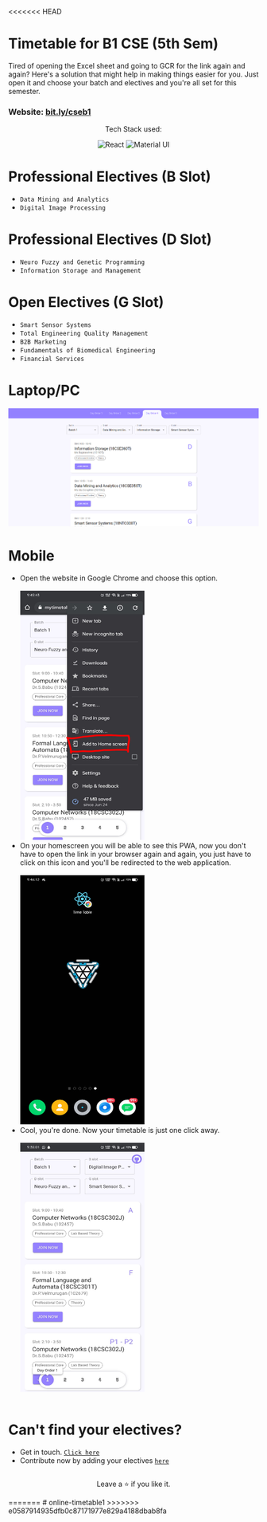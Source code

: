 <<<<<<< HEAD
# Timetable for B1 CSE (5th Sem)

Tired of opening the Excel sheet and going to GCR for the link again and again? Here's a solution that might help in making things easier for you. Just open it and choose your batch and electives and you're all set for this semester.

<h3>Website: <a href="https://bit.ly/cseb1">bit.ly/cseb1</a></h3> 
<p align="center">Tech Stack used: </p>
<p align="center"> 
 <img alt="React" src="https://img.shields.io/badge/react-%2320232a.svg?style=for-the-badge&logo=react&logoColor=%2361DAFB"/>   <img alt="Material UI" src="https://img.shields.io/badge/materialui-%230081CB.svg?style=for-the-badge&logo=material-ui&logoColor=white"/></p>

# Professional Electives (B Slot)

- `Data Mining and Analytics`
- `Digital Image Processing`

# Professional Electives (D Slot)

- `Neuro Fuzzy and Genetic Programming`
- `Information Storage and Management`

# Open Electives (G Slot)

- `Smart Sensor Systems`
- `Total Engineering Quality Management`
- `B2B Marketing`
- `Fundamentals of Biomedical Engineering`
- `Financial Services`

# Laptop/PC

<img src="./Screenshots/ss1.png" />

# Mobile

- Open the website in Google Chrome and choose this option. <br><br>
  <img src="./Screenshots/ss2.jpeg" width="250" height="500"/>
- On your homescreen you will be able to see this PWA, now you don't have to open the link in your browser again and again, you just have to click on this icon and you'll be redirected to the web application. <br><br>
  <img src="./Screenshots/ss3.jpeg" width="250" height="500" />
- Cool, you're done. Now your timetable is just one click away.<br><br>
  <img src="./Screenshots/ss.jpeg" width="250" height="500"/> <br><br>

# Can't find your electives?

- Get in touch. <a href="mailto:m.muazam.99@gmail.com">`Click here`</a><br>
- Contribute now by adding your electives <a href="https://github.com/mmuazam98/mytimetable/tree/main/src/timetable">`here`</a>

##

<p align="center">Leave a ⭐ if you like it.</p>
=======
# online-timetable1
>>>>>>> e0587914935dfb0c87171977e829a4188dbab8fa
